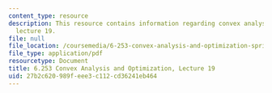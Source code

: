 ```yaml
---
content_type: resource
description: This resource contains information regarding convex analysis and optimization,
  lecture 19.
file: null
file_location: /coursemedia/6-253-convex-analysis-and-optimization-spring-2012/27b2c620989feee3c112cd36241eb464_MIT6_253S12_lec19.pdf
file_type: application/pdf
resourcetype: Document
title: 6.253 Convex Analysis and Optimization, Lecture 19
uid: 27b2c620-989f-eee3-c112-cd36241eb464
---
```

